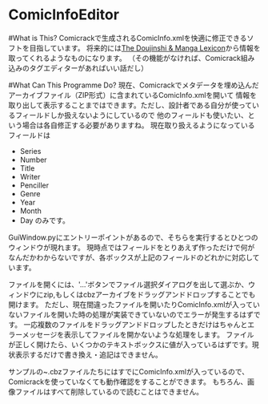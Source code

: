 ComicInfoEditor
===============
#What is This?
Comicrackで生成されるComicInfo.xmlを快適に修正できるソフトを目指しています。
将来的には[The Doujinshi & Manga Lexicon](http://www.doujinshi.org/)から情報を取ってくれるようなものになります。
（その機能がなければ、Comicrack組み込みのタグエディターがあればいい話だし）

#What Can This Programme Do?
現在、Comicrackでメタデータを埋め込んだアーカイブファイル（ZIP形式）に含まれているComicInfo.xmlを開いて
情報を取り出して表示することまではできます。ただし、設計者である自分が使っているフィールドしか扱えないようにしているので
他のフィールドも使いたい、という場合は各自修正する必要がありますね。
現在取り扱えるようになっているフィールドは
* Series
* Number
* Title
* Writer
* Penciller
* Genre
* Year
* Month
* Day
のみです。

GuiWindow.pyにエントリーポイントがあるので、そちらを実行するとひとつのウィンドウが現れます。
現時点ではフィールドをとりあえず作っただけで何がなんだかわからないですが、各ボックスが上記のフィールドのどれかに対応しています。

ファイルを開くには、'...'ボタンでファイル選択ダイアログを出して選ぶか、ウィンドウにzip,もしくはcbzアーカイブをドラッグアンドドロップすることでも開けます。
ただし、現在間違ったファイルを開いたりComicInfo.xmlが入っていないファイルを開いた時の処理が実装できていないのでエラーが発生するはずです。
一応複数のファイルをドラッグアンドドロップしたときだけはちゃんとエラーメッセージを表示してファイルを開かないような処理をします。
ファイルが正しく開けたら、いくつかのテキストボックスに値が入っているはずです。現状表示するだけで書き換え・追記はできません。

サンプルの~.cbzファイルたちにはすでにComicInfo.xmlが入っているので、Comicrackを使っていなくても動作確認をすることができます。
もちろん、画像ファイルはすべて削除しているので読むことはできません。

